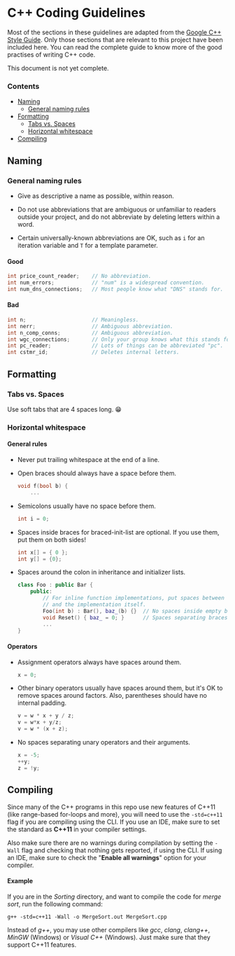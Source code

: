 # C++ Coding Guidelines

Most of the sections in these guidelines are adapted from the
[Google C++ Style Guide](https://google.github.io/styleguide/cppguide.html).
Only those sections that are relevant to this project have been included here.
You can read the complete guide to know more of the good practises of writing C++ code.

This document is not yet complete.

### Contents
- [Naming](#naming)
  - [General naming rules](#general-naming-rules)
- [Formatting](#formatting)
  - [Tabs vs. Spaces](#tabs-vs-spaces)
  - [Horizontal whitespace](#horizontal-whitespace)
- [Compiling](#compiling)

## Naming

### General naming rules
- Give as descriptive a name as possible, within reason.

- Do not use abbreviations that are ambiguous or unfamiliar to readers outside your project,
and do not abbreviate by deleting letters within a word.

- Certain universally-known abbreviations are OK, such as `i` for an iteration variable and `T` for a template parameter.

#### Good

```C++
int price_count_reader;    // No abbreviation.
int num_errors;            // "num" is a widespread convention.
int num_dns_connections;   // Most people know what "DNS" stands for.
```

#### Bad

```C++
int n;                     // Meaningless.
int nerr;                  // Ambiguous abbreviation.
int n_comp_conns;          // Ambiguous abbreviation.
int wgc_connections;       // Only your group knows what this stands for.
int pc_reader;             // Lots of things can be abbreviated "pc".
int cstmr_id;              // Deletes internal letters.
```

## Formatting

### Tabs vs. Spaces
Use soft tabs that are 4 spaces long. :grin:

### Horizontal whitespace

#### General rules
- Never put trailing whitespace at the end of a line.

- Open braces should always have a space before them.
  ```C++
  void f(bool b) {
      ...
  ```

- Semicolons usually have no space before them.
  ```C++
  int i = 0;
  ```

- Spaces inside braces for braced-init-list are optional. If you use them, put them on both sides!
  ```C++
  int x[] = { 0 };
  int y[] = {0};
  ```

- Spaces around the colon in inheritance and initializer lists.
  ```C++
  class Foo : public Bar {
      public:
          // For inline function implementations, put spaces between the braces
          // and the implementation itself.
          Foo(int b) : Bar(), baz_(b) {}  // No spaces inside empty braces.
          void Reset() { baz_ = 0; }      // Spaces separating braces from implementation.
          ...
  }
  ```

#### Operators
- Assignment operators always have spaces around them.
  ```C++
  x = 0;
  ```

- Other binary operators usually have spaces around them, but it's OK to remove spaces around factors.
  Also, parentheses should have no internal padding.
  ```C++
  v = w * x + y / z;
  v = w*x + y/z;
  v = w * (x + z);
  ```

- No spaces separating unary operators and their arguments.
  ```C++
  x = -5;
  ++y;
  z = !y;
  ```

## Compiling
Since many of the C++ programs in this repo use new features of C++11 (like range-based for-loops and more), you will need to use the `-std=c++11` flag if you are compiling using the CLI. If you use an IDE, make sure to set the standard as **C++11** in your compiler settings.

Also make sure there are no warnings during compilation by setting the `-Wall` flag and checking that nothing gets reported, if using the CLI. If using an IDE, make sure to check the "**Enable all warnings**" option for your compiler.

#### Example
If you are in the _Sorting_ directory, and want to compile the code for _merge sort_, run the following command:
```
g++ -std=c++11 -Wall -o MergeSort.out MergeSort.cpp
```
Instead of _g++_, you may use other compilers like _gcc_, _clang_, _clang++_, _MinGW_ (Windows) or _Visual C++_ (Windows). Just make sure that they support C++11 features.
